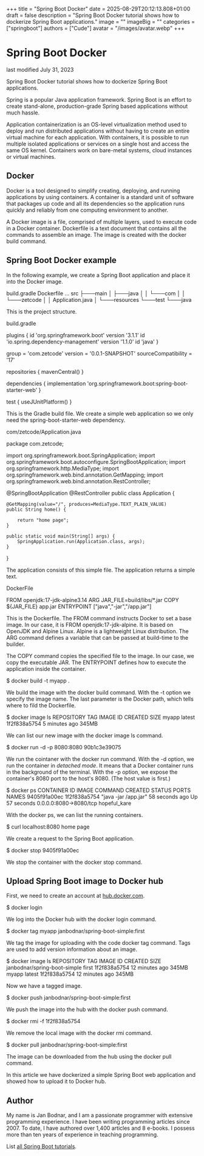 +++
title = "Spring Boot Docker"
date = 2025-08-29T20:12:13.808+01:00
draft = false
description = "Spring Boot Docker tutorial shows how to dockerize Spring Boot applications."
image = ""
imageBig = ""
categories = ["springboot"]
authors = ["Cude"]
avatar = "/images/avatar.webp"
+++

# Spring Boot Docker

last modified July 31, 2023

Spring Boot Docker tutorial shows how to dockerize Spring Boot applications.

Spring is a popular Java application framework.
Spring Boot is an effort to create stand-alone, production-grade
Spring based applications without much hassle.

Application containerization is an OS-level virtualization method
used to deploy and run distributed applications without having to create an
entire virtual machine for each application. With containers, it is possible to
run multiple isolated applications or services on a single host and access the
same OS kernel. Containers work on bare-metal systems, cloud instances or
virtual machines.

## Docker

Docker is a tool designed to simplify creating, deploying, and running
applications by using containers. A container is a standard unit of software
that packages up code and all its dependencies so the application runs quickly
and reliably from one computing environment to another.

A Docker image is a file, comprised of multiple layers, used to execute code in
a Docker container. Dockerfile is a text document that contains all
the commands to assemble an image. The image is created with the docker
build command.

## Spring Boot Docker example

In the following example, we create a Spring Boot application and place it 
into the Docker image.

build.gradle
Dockerfile
...
src
├───main
│   ├───java
│   │   └───com
│   │       └───zetcode
│   │               Application.java
│   └───resources
└───test
    └───java

This is the project structure.

build.gradle
  

plugins {
    id 'org.springframework.boot' version '3.1.1'
    id 'io.spring.dependency-management' version '1.1.0'
    id 'java'
}

group = 'com.zetcode'
version = '0.0.1-SNAPSHOT'
sourceCompatibility = '17'

repositories {
    mavenCentral()
}

dependencies {
    implementation 'org.springframework.boot:spring-boot-starter-web'
}

test {
    useJUnitPlatform()
}

This is the Gradle build file. We create a simple web application so we only
need the spring-boot-starter-web dependency.

com/zetcode/Application.java
  

package com.zetcode;

import org.springframework.boot.SpringApplication;
import org.springframework.boot.autoconfigure.SpringBootApplication;
import org.springframework.http.MediaType;
import org.springframework.web.bind.annotation.GetMapping;
import org.springframework.web.bind.annotation.RestController;

@SpringBootApplication
@RestController
public class Application  {

    @GetMapping(value="/", produces=MediaType.TEXT_PLAIN_VALUE)
    public String home() {

        return "home page";
    }

    public static void main(String[] args) {
        SpringApplication.run(Application.class, args);
    }
}

The application consists of this simple file. The application returns
a simple text.

DockerFile
  

FROM openjdk:17-jdk-alpine3.14
ARG JAR_FILE=build/libs/*.jar
COPY ${JAR_FILE} app.jar
ENTRYPOINT ["java","-jar","/app.jar"]

This is the Dockerfile. The FROM command instructs
Docker to set a base image. In our case, it is FROM openjdk:17-jdk-alpine.
It is based on OpenJDK and Alpine Linux. Alpine is a lightweight Linux distribution.
The ARG command  defines a variable that can be passed at build-time to
the builder. 

The COPY command copies the specified file to the image. In our
case, we copy the executable JAR. The ENTRYPOINT defines how to
execute the application inside the container.

$ docker build -t myapp .

We build the image with the docker build command. With the
-t option we specify the image name. The last parameter is the
Docker path, which tells where to fild the Dockerfile.

$ docker image ls
REPOSITORY   TAG       IMAGE ID       CREATED         SIZE
myapp        latest    1f2f838a5754   5 minutes ago   345MB

We can list our new image with the docker image ls command.

$ docker run -d -p 8080:8080 90b1c3e39075

We run the cointaner with the docker run command. With the
-d option, we run the container in *detached mode*.
It means that a Docker container runs in the background of the terminal.
With the -p option, we expose the container's 8080 port to
the host's 8080. (The host value is first.)

$ docker ps
CONTAINER ID   IMAGE          COMMAND                CREATED          STATUS          PORTS                    NAMES
9405f91a00ec   1f2f838a5754   "java -jar /app.jar"   58 seconds ago   Up 57 seconds   0.0.0.0:8080-&gt;8080/tcp   hopeful_kare

With the docker ps, we can list the running containers.

$ curl localhost:8080
home page

We create a request to the Spring Boot application.

$ docker stop 9405f91a00ec

We stop the container with the docker stop command.

## Upload Spring Boot image to Docker hub

First, we need to create an account at [hub.docker.com](https://hub.docker.com/).

$ docker login

We log into the Docker hub with the docker login command.

$ docker tag myapp janbodnar/spring-boot-simple:first

We tag the image for uploading with the code docker tag command.
Tags are used to add version information about an image.

$ docker image ls
REPOSITORY                     TAG       IMAGE ID       CREATED          SIZE
janbodnar/spring-boot-simple   first     1f2f838a5754   12 minutes ago   345MB
myapp                          latest    1f2f838a5754   12 minutes ago   345MB

Now we have a tagged image.

$ docker push janbodnar/spring-boot-simple:first

We push the image into the hub with the docker push command.

$ docker rmi -f 1f2f838a5754

We remove the local image with the docker rmi command.

$ docker pull janbodnar/spring-boot-simple:first

The image can be downloaded from the hub using the docker pull
command.

In this article we have dockerized a simple Spring Boot web application
and showed how to upload it to Docker hub.

## Author

My name is Jan Bodnar, and I am a passionate programmer with extensive
programming experience. I have been writing programming articles since 2007.
To date, I have authored over 1,400 articles and 8 e-books. I possess more
than ten years of experience in teaching programming.

List [all Spring Boot tutorials](/springboot/).
